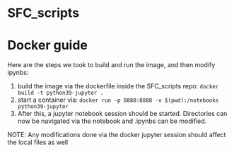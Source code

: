# SFC_scripts

# Docker guide

Here are the steps we took to build and run the image, and then modify ipynbs:
1. build the image via the dockerfile inside the SFC_scripts repo: ```docker build -t python39-jupyter .```
2. start a container via: ```docker run -p 8888:8888 -v $(pwd):/notebooks python39-jupyter```
3. After this, a jupyter notebook session should be started. Directories can now be navigated via the notebook and .ipynbs can be modified.

NOTE: Any modifications done via the docker jupyter session should affect the local files as well
